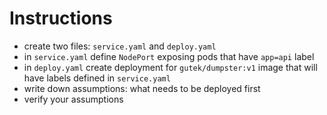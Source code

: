 # Instructions

- create two files: `service.yaml` and `deploy.yaml`
- in `service.yaml` define `NodePort` exposing pods that have `app=api` label
- in `deploy.yaml` create deployment for `gutek/dumpster:v1` image that will have labels defined in `service.yaml`
- write down assumptions: what needs to be deployed first
- verify your assumptions